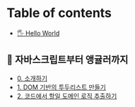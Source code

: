 # Table of contents

* [🖐️ Hello World](README.md)

## 👾 자바스크립트부터 앵귤러까지 <a href="#from-js-to-angular" id="from-js-to-angular"></a>

* [0. 소개하기](from-js-to-angular/intro.md)
* [1. DOM 기반의 투두리스트 만들기](from-js-to-angular/dom.md)
* [2. 코드에서 할일 도메인 로직 추출하기](from-js-to-angular/split-domain-logic.md)
